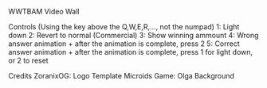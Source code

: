 WWTBAM Video Wall

Controls (Using the key above the Q,W,E,R,..., not the numpad)
  1: Light down
  2: Revert to normal (Commercial)
  3: Show winning ammount
  4: Wrong answer animation
    + after the animation is complete, press 2
  5: Correct answer animation
    + after the animation is complete, press 1 for light down, or 2 to reset


  Credits
  ZoranixOG: Logo Template
  Microids Game: Olga Background
